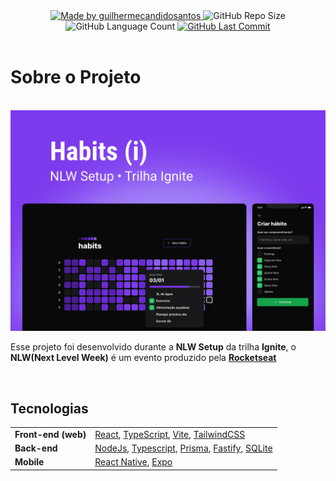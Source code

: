 <div align="center">
   <a href="https://github.com/guilhermecandidosantos">
      <img alt="Made by guilhermecandidosantos" src="https://img.shields.io/badge/made%20by-guilhermecandidosantos-green" />
   </a>
   <img alt="GitHub Repo Size" src="https://img.shields.io/github/repo-size/guilhermecandidosantos/nlw-setup-ignite" />
   <img alt="GitHub Language Count" src="https://img.shields.io/github/languages/count/guilhermecandidosantos/nlw-setup-ignite" />
   <a href="https://github.com/guilhermecandidosantos/nlw-setup-ignite/commits/main">
      <img alt="GitHub Last Commit" src="https://img.shields.io/github/last-commit/guilhermecandidosantos/nlw-setup-ignite">
   </a>
  
</div>
<br />

# Sobre o Projeto

<br />

<img src="./assets/habits.svg" alt="Learning NLW Setup" />

Esse projeto foi desenvolvido durante a **NLW Setup** da trilha **Ignite**, o **NLW(Next Level Week)** é um evento produzido pela **<a href="https://rocketseat.com.br" target="_blank">Rocketseat</a>**

<br />

## Tecnologias

<table>
  <tbody>
    <tr>
      <td style="font-weight: bold">Front-end (web)</td>
      <td>
        <a href="https://reactjs.org/" target="_blank" rel="noopener noreferrer">React</a>,
        <a href="https://www.typescriptlang.org/" target="_blank" rel="noopener noreferrer">TypeScript</a>,
        <a href="https://vitejs.dev/" target="_blank" rel="noopener noreferrer">Vite</a>,
        <a href="https://tailwindcss.com/" target="_blank" rel="noopener noreferrer">TailwindCSS</a>
      </td>
    </tr>
    <tr>
      <td style="font-weight: bold">Back-end</td>
      <td>
        <a href="https://nodejs.org/en/" target="_blank" rel="noopener noreferrer">NodeJs</a>,
        <a href="https://www.typescriptlang.org/" target="_blank" rel="noopener noreferrer">Typescript</a>,
        <a href="https://www.prisma.io/" target="_blank" rel="noopener noreferrer">Prisma</a>,
        <a href="https://www.fastify.io/" target="_blank" rel="noopener noreferrer">Fastify</a>,
        <a href="https://www.sqlite.org/index.html" target="_blank" rel="noopener noreferrer">SQLite</a>
      </td>
    </tr>
    <tr>
      <td style="font-weight: bold">Mobile</td>
      <td>
        <a href="https://reactnative.dev/" target="_blank" rel="noopener noreferrer">React Native</a>,
        <a href="https://expo.dev/" target="_blank" rel="noopener noreferrer">Expo</a>
      </td>
    </tr>
  </tbody>
</table>
